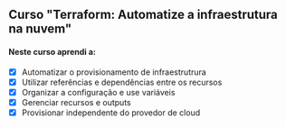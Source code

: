 ## Curso "Terraform: Automatize a infraestrutura na nuvem"

#### Neste curso aprendi a:
- [x] Automatizar o provisionamento de infraestrutrura
- [x] Utilizar referências e dependências entre os recursos
- [x] Organizar a configuração e use variáveis
- [x] Gerenciar recursos e outputs
- [x] Provisionar independente do provedor de cloud